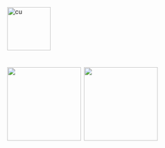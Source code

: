 <div>
  <img align="center" height="100" alt="cu" src="https://78.media.tumblr.com/6c9e856ba31b92ab2f5044c32cd1cf67/tumblr_oz3nn7mgkf1wfkj07o1_540.gif">
</div>

<h1>

<div>
  <img height="170px" src="https://github-readme-stats.vercel.app/api?username=Hyuse98&count_private=true&show_icons=true&theme=tokyonight">
  <img height="170px" src="https://github-readme-stats.vercel.app/api/top-langs/?username=Hyuse98&count_private=true&show_icons=true&theme=tokyonight">
</div>
